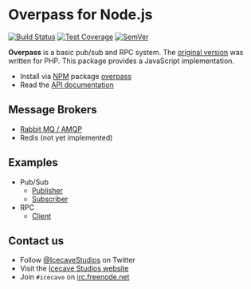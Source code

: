 # Overpass for Node.js

[![Build Status]](https://travis-ci.org/IcecaveStudios/overpass-js)
[![Test Coverage]](https://coveralls.io/r/IcecaveStudios/overpass-js?branch=develop)
[![SemVer]](http://semver.org)

**Overpass** is a basic pub/sub and RPC system. The [original version](https://github.com/IcecaveStudios/overpass)
was written for PHP. This package provides a JavaScript implementation.

* Install via [NPM](http://npmjs.org) package [overpass](https://www.npmjs.org/package/overpass)
* Read the [API documentation](http://icecavestudios.github.io/overpass-js/artifacts/documentation/api/)

## Message Brokers

* [Rabbit MQ / AMQP](src/amqp)
* Redis (not yet implemented)

## Examples

* Pub/Sub
  * [Publisher](examples/pubsub-publisher)
  * [Subscriber](examples/pubsub-subscriber)
* RPC
  * [Client](examples/rpc-client)

## Contact us

* Follow [@IcecaveStudios](https://twitter.com/IcecaveStudios) on Twitter
* Visit the [Icecave Studios website](http://icecave.com.au)
* Join `#icecave` on [irc.freenode.net](http://webchat.freenode.net?channels=icecave)

<!-- references -->
[Build Status]: http://img.shields.io/travis/IcecaveStudios/overpass-js/develop.svg?style=flat-square
[Test Coverage]: http://img.shields.io/coveralls/IcecaveStudios/overpass-js/develop.svg?style=flat-square
[SemVer]: http://img.shields.io/:semver-0.0.0-red.svg?style=flat-square
